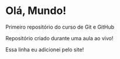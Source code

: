 # Olá, Mundo!
 Primeiro repositório do curso de Git  e GitHub

 Repositório criado durante uma aula ao vivo!

 Essa linha eu adicionei pelo site!
